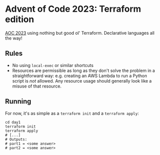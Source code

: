 # Advent of Code 2023: Terraform edition

[AOC 2023](https://adventofcode.com/2023/) using nothing but good ol' Terraform. Declarative languages all the way!

## Rules

* No using `local-exec` or similar shortcuts
* Resources are permissible as long as they don't solve the problem in a straightforward way: e.g. creating an AWS Lambda to run a Python script is _not_ allowed. Any resource usage should generally look like a misuse of that resource.

## Running

For now, it's as simple as a `terraform init` and a `terraform apply`:

```
cd day1
terraform init
terraform apply
# [...]
# Outputs:
# part1 = <some answer>
# part2 = <some answer>
```
